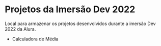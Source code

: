 # Projetos da Imersão Dev 2022

Local para armazenar os projetos desenvolvidos durante a imersão Dev 2022 da Alura.



- Calculadora de Média
